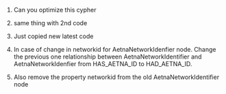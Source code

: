 1. Can you optimize this cypher
2. same thing with 2nd code
3. Just copied new latest code
4. In case of change in networkid for AetnaNetworkIdenfier node. Change the previous one relationship between AetnaNetworkIdentifier and AetnaNetworkIdenfier from HAS_AETNA_ID to HAD_AETNA_ID.

5. Also remove the property networkid from the old AetnaNetworkIdentifier node